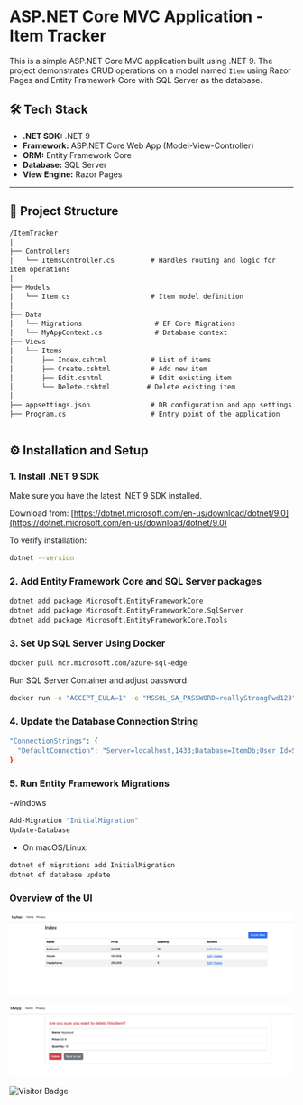 # ASP.NET Core MVC Application - Item Tracker

This is a simple ASP.NET Core MVC application built using .NET 9. The project demonstrates CRUD operations on a model named `Item` using Razor Pages and Entity Framework Core with SQL Server as the database.

## 🛠 Tech Stack

- **.NET SDK:** .NET 9
- **Framework:** ASP.NET Core Web App (Model-View-Controller)
- **ORM:** Entity Framework Core
- **Database:** SQL Server
- **View Engine:** Razor Pages

---

## 📁 Project Structure
````
/ItemTracker
│
├── Controllers
│   └── ItemsController.cs         # Handles routing and logic for item operations
│
├── Models
│   └── Item.cs                    # Item model definition
│   
├── Data
│   └── Migrations                  # EF Core Migrations
│   └── MyAppContext.cs             # Database context
├── Views
│   └── Items
│       ├── Index.cshtml           # List of items
│       ├── Create.cshtml          # Add new item
│       ├── Edit.cshtml            # Edit existing item
│       └── Delete.cshtml         # Delete existing item
│
├── appsettings.json               # DB configuration and app settings
├── Program.cs                     # Entry point of the application


````

## ⚙️ Installation and Setup

### 1. Install .NET 9 SDK

Make sure you have the latest .NET 9 SDK installed.

Download from: [https://dotnet.microsoft.com/en-us/download/dotnet/9.0](https://dotnet.microsoft.com/en-us/download/dotnet/9.0)

To verify installation:

```bash
dotnet --version
```
### 2. Add Entity Framework Core and SQL Server packages
```bash
dotnet add package Microsoft.EntityFrameworkCore
dotnet add package Microsoft.EntityFrameworkCore.SqlServer
dotnet add package Microsoft.EntityFrameworkCore.Tools
```
### 3. Set Up SQL Server Using Docker
```bash
docker pull mcr.microsoft.com/azure-sql-edge
```
 Run SQL Server Container and adjust password
```bash
docker run -e "ACCEPT_EULA=1" -e "MSSQL_SA_PASSWORD=reallyStrongPwd123" -e "MSSQL_PID=Developer" -e "MSSQL_USER=SA" -p 1433:1433 -d --name=sql mcr.microsoft.com/azure-sql-edge
```

### 4. Update the Database Connection String
```bash
"ConnectionStrings": {
  "DefaultConnection": "Server=localhost,1433;Database=ItemDb;User Id=SA;Password=reallyStrongPwd123;TrustServerCertificate=True;"
}
```

### 5. Run Entity Framework Migrations
-windows
```bash
Add-Migration "InitialMigration"
Update-Database
```
- On macOS/Linux:
```bash
dotnet ef migrations add InitialMigration
dotnet ef database update
```
### Overview of the UI

![UI](MyApp/wwwroot/index.png)

![UI](MyApp/wwwroot/Delete.png)

![Visitor Badge](https://visitor-badge.glitch.me/badge?page_id=sumanththota.ShoppingApp_DotNET_MVC)
